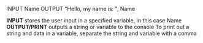 
INPUT Name 
OUTPUT "Hello, my name is: ", Name


**INPUT** stores the user input in a specified variable, in this case Name
**OUTPUT/PRINT** outputs a string or variable to the console
To print out a string and data in a variable, separate the string and variable with a comma
	
